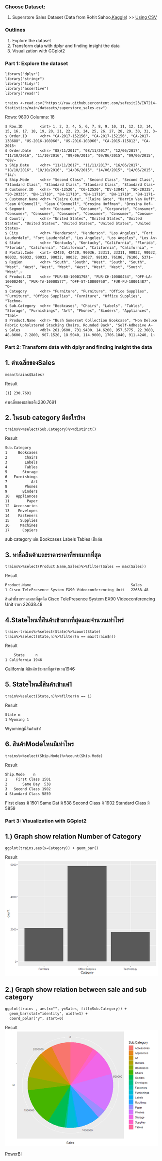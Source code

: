 ### Choose Dataset:

1. Superstore Sales Dataset (Data from Rohit Sahoo,[Kaggle](https://www.kaggle.com/rohitsahoo/sales-forecasting)) >> [Using CSV](https://raw.githubusercontent.com/safesit23/INT214-Statistics/main/datasets/superstore_sales.csv)

### Outlines
1. Explore the dataset
2. Transform data with dplyr and finding insight the data
3. Visualization with GGplot2

### Part 1: Explore the dataset
```
library("dplyr") 
library("stringr") 
library("tidyr") 
library("assertive") 
library("readr")  

trains <-read.csv("https://raw.githubusercontent.com/safesit23/INT214-Statistics/main/datasets/superstore_sales.csv")

```
Rows: 9800
Columns: 18
```
$ Row.ID        <int> 1, 2, 3, 4, 5, 6, 7, 8, 9, 10, 11, 12, 13, 14, 15, 16, 17, 18, 19, 20, 21, 22, 23, 24, 25, 26, 27, 28, 29, 30, 31, 3~
$ Order.ID      <chr> "CA-2017-152156", "CA-2017-152156", "CA-2017-138688", "US-2016-108966", "US-2016-108966", "CA-2015-115812", "CA-2015~
$ Order.Date    <chr> "08/11/2017", "08/11/2017", "12/06/2017", "11/10/2016", "11/10/2016", "09/06/2015", "09/06/2015", "09/06/2015", "09/~
$ Ship.Date     <chr> "11/11/2017", "11/11/2017", "16/06/2017", "18/10/2016", "18/10/2016", "14/06/2015", "14/06/2015", "14/06/2015", "14/~
$ Ship.Mode     <chr> "Second Class", "Second Class", "Second Class", "Standard Class", "Standard Class", "Standard Class", "Standard Clas~
$ Customer.ID   <chr> "CG-12520", "CG-12520", "DV-13045", "SO-20335", "SO-20335", "BH-11710", "BH-11710", "BH-11710", "BH-11710", "BH-1171~
$ Customer.Name <chr> "Claire Gute", "Claire Gute", "Darrin Van Huff", "Sean O'Donnell", "Sean O'Donnell", "Brosina Hoffman", "Brosina Hof~
$ Segment       <chr> "Consumer", "Consumer", "Corporate", "Consumer", "Consumer", "Consumer", "Consumer", "Consumer", "Consumer", "Consum~
$ Country       <chr> "United States", "United States", "United States", "United States", "United States", "United States", "United States~
$ City          <chr> "Henderson", "Henderson", "Los Angeles", "Fort Lauderdale", "Fort Lauderdale", "Los Angeles", "Los Angeles", "Los An~
$ State         <chr> "Kentucky", "Kentucky", "California", "Florida", "Florida", "California", "California", "California", "California", ~
$ Postal.Code   <int> 42420, 42420, 90036, 33311, 33311, 90032, 90032, 90032, 90032, 90032, 90032, 90032, 28027, 98103, 76106, 76106, 5371~
$ Region        <chr> "South", "South", "West", "South", "South", "West", "West", "West", "West", "West", "West", "West", "South", "West",~
$ Product.ID    <chr> "FUR-BO-10001798", "FUR-CH-10000454", "OFF-LA-10000240", "FUR-TA-10000577", "OFF-ST-10000760", "FUR-FU-10001487", "O~
$ Category      <chr> "Furniture", "Furniture", "Office Supplies", "Furniture", "Office Supplies", "Furniture", "Office Supplies", "Techno~
$ Sub.Category  <chr> "Bookcases", "Chairs", "Labels", "Tables", "Storage", "Furnishings", "Art", "Phones", "Binders", "Appliances", "Tabl~
$ Product.Name  <chr> "Bush Somerset Collection Bookcase", "Hon Deluxe Fabric Upholstered Stacking Chairs, Rounded Back", "Self-Adhesive A~
$ Sales         <dbl> 261.9600, 731.9400, 14.6200, 957.5775, 22.3680, 48.8600, 7.2800, 907.1520, 18.5040, 114.9000, 1706.1840, 911.4240, 1~
```
### Part 2: Transform data with dplyr and finding insight the data
## 1. ค่าเฉลี่ยของSales
```
mean(trains$Sales)
```
Result
```
[1] 230.7691

```
ค่าเฉลี่ยของsalesคืแ230.7691
## 2. ในsub category มีอะไรบ้าง
```
trains%>%select(Sub.Category)%>%distinct()
```
Result
```
Sub.Category
1     Bookcases
2        Chairs
3        Labels
4        Tables
5       Storage
6   Furnishings
7           Art
8        Phones
9       Binders
10   Appliances
11        Paper
12  Accessories
13    Envelopes
14    Fasteners
15     Supplies
16     Machines
17      Copiers
```
sub category เช่น Bookcases Labels Tables เป็นต้น
## 3. หาชื่อสินค้าและราคาราคาที่ขายมากที่สุด
```
trains%>%select(Product.Name,Sales)%>%filter(Sales == max(Sales))
```
Result
```
Product.Name                                              Sales
1 Cisco TelePresence System EX90 Videoconferencing Unit   22638.48
```
สินค้าที่ขายราคามากที่สุดคือ Cisco TelePresence System EX90 Videoconferencing Unit ราคา 22638.48
## 4.Stateไหนที่สินค้าเข้ามากที่สุดและจำนวนเท่าไหร่
```
train<-trains%>%select(State)%>%count(State)
train%>%select(State,n)%>%filter(n == max(train$n))
```
Result
```
    State     n
1 California 1946
```
California มีสินค้าเข้ามากที่สุดจำนวน1946
## 5. Stateไหนมีสินค้าเข้าแค่1
```
train%>%select(State,n)%>%filter(n == 1)
```
Result
```
State n
1 Wyoming 1
```
Wyomingมีสินค้าเข้า1
## 6. สินค้าModeไหนมีเท่าไหร
```
trains%>%select(Ship.Mode)%>%count(Ship.Mode)
```
Result
```
Ship.Mode    n
1    First Class 1501
2       Same Day  538
3   Second Class 1902
4 Standard Class 5859
```
First class มี 1501
Same Dat มี 538
Second Class มี 1902
Standard Class มี 5859
### Part 3: Visualization with GGplot2
## 1.) Graph show relation Number of Category
```
ggplot(trains,aes(x=Category)) + geom_bar()
```
Result
![Graph 1](Category.png)
## 2.) Graph show relation between sale and sub category
```
ggplot(trains , aes(x="", y=Sales, fill=Sub.Category)) +
  geom_bar(stat="identity", width=1) +
  coord_polar("y", start=0)
```
Result
![Graph 2](Sales.png)

[PowerBI](https://app.powerbi.com/view?r=eyJrIjoiNDY0NThkZDgtY2QxYi00NWFlLWE4NTctNTY4Y2IyMTM2NjcwIiwidCI6IjZmNDQzMmRjLTIwZDItNDQxZC1iMWRiLWFjMzM4MGJhNjMzZCIsImMiOjEwfQ%3D%3D&pageName=ReportSection)
